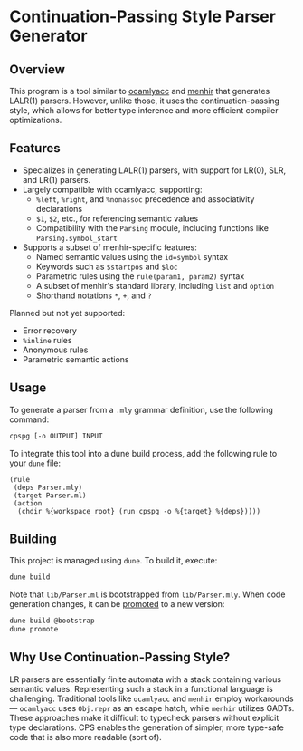 # Continuation-Passing Style Parser Generator

## Overview

This program is a tool similar to [ocamlyacc](https://v2.ocaml.org/manual/lexyacc.html) and
[menhir](https://cambium.inria.fr/~fpottier/menhir/) that generates LALR(1) parsers. However, unlike those, it uses the
continuation-passing style, which allows for better type inference and more efficient compiler optimizations.

## Features

- Specializes in generating LALR(1) parsers, with support for LR(0), SLR, and LR(1) parsers.
- Largely compatible with ocamlyacc, supporting:
  - `%left`, `%right`, and `%nonassoc` precedence and associativity declarations
  - `$1`, `$2`, etc., for referencing semantic values
  - Compatibility with the `Parsing` module, including functions like `Parsing.symbol_start`
- Supports a subset of menhir-specific features:
  - Named semantic values using the `id=symbol` syntax
  - Keywords such as `$startpos` and `$loc`
  - Parametric rules using the `rule(param1, param2)` syntax
  - A subset of menhir's standard library, including `list` and `option`
  - Shorthand notations `*`, `+`, and `?`

Planned but not yet supported:

- Error recovery
- `%inline` rules
- Anonymous rules
- Parametric semantic actions

## Usage

To generate a parser from a `.mly` grammar definition, use the following command:

```sh
cpspg [-o OUTPUT] INPUT
```

To integrate this tool into a dune build process, add the following rule to your `dune` file:

```dune
(rule
 (deps Parser.mly)
 (target Parser.ml)
 (action
  (chdir %{workspace_root} (run cpspg -o %{target} %{deps}))))
```

## Building

This project is managed using `dune`. To build it, execute:

```sh
dune build
```

Note that `lib/Parser.ml` is bootstrapped from `lib/Parser.mly`. When code generation changes, it can be
[promoted](https://dune.readthedocs.io/en/stable/concepts/promotion.html) to a new version:

```sh
dune build @bootstrap
dune promote
```

## Why Use Continuation-Passing Style?

LR parsers are essentially finite automata with a stack containing various semantic values. Representing such a stack in
a functional language is challenging. Traditional tools like `ocamlyacc` and `menhir` employ workarounds — `ocamlyacc`
uses `Obj.repr` as an escape hatch, while `menhir` utilizes GADTs. These approaches make it difficult to typecheck
parsers without explicit type declarations. CPS enables the generation of simpler, more type-safe code that is also more
readable (sort of).
